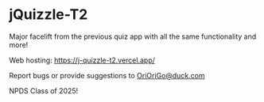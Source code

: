 # jQuizzle-T2
Major facelift from the previous quiz app with all the same functionality and more! 


Web hosting: https://j-quizzle-t2.vercel.app/

Report bugs or provide suggestions to OriOriGo@duck.com



NPDS Class of 2025!